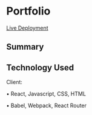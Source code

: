 # Portfolio

[Live Deployment](agiannotti.dev)

## Summary

## Technology Used

Client:

• React, Javascript, CSS, HTML

• Babel, Webpack, React Router
